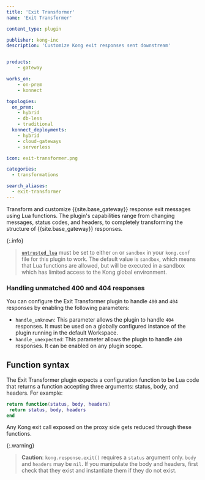 ```yaml
---
title: 'Exit Transformer'
name: 'Exit Transformer'

content_type: plugin

publisher: kong-inc
description: 'Customize Kong exit responses sent downstream'


products:
    - gateway

works_on:
    - on-prem
    - konnect

topologies:
  on_prem:
    - hybrid
    - db-less
    - traditional
  konnect_deployments:
    - hybrid
    - cloud-gateways
    - serverless

icon: exit-transformer.png

categories:
  - transformations

search_aliases:
  - exit-transformer
---
```


Transform and customize {{site.base_gateway}} response exit messages using Lua functions.
The plugin's capabilities range from changing messages, status codes, and headers,
to completely transforming the structure of {{site.base_gateway}} responses.

{:.info}
> [`untrusted_lua`](/gateway/configuration/#untrusted-lua)
must be set to either `on` or `sandbox` in your `kong.conf` file for this plugin 
to work. The default value is `sandbox`, which means that Lua functions are allowed,
but will be executed in a sandbox which has limited access to the Kong global
environment.

### Handling unmatched 400 and 404 responses

You can configure the Exit Transformer plugin to handle `400` and `404` responses by enabling the 
following parameters:

- `handle_unknown`: This parameter allows the plugin to handle `404` responses. It must be used on a globally configured instance of the plugin running in the default Workspace.
- `handle_unexpected`: This parameter allows the plugin to handle `400` responses. It can be enabled on any plugin scope.

## Function syntax

The Exit Transformer plugin expects a configuration function to be Lua code that returns
a function accepting three arguments: status, body, and headers. For example:

```lua
return function(status, body, headers)
 return status, body, headers
end
```

Any Kong exit call exposed on the proxy side gets reduced through these
functions.

{:.warning}
> **Caution**: `kong.response.exit()` requires a `status` argument only.
`body` and `headers` may be `nil`.
If you manipulate the body and headers, first check that they exist and
instantiate them if they do not exist.